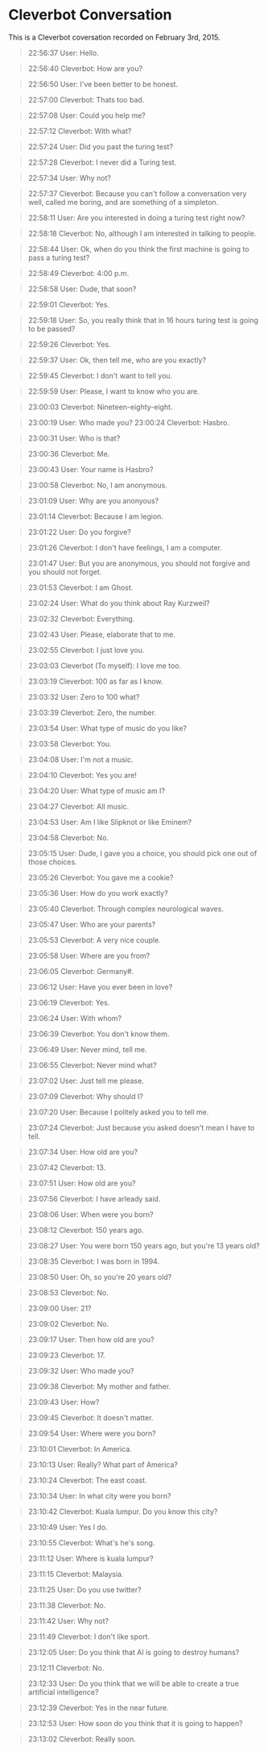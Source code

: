 # Cleverbot Conversation

This is a Cleverbot coversation recorded on February 3rd, 2015.

> 22:56:37 User: Hello.

> 22:56:40 Cleverbot: How are you?

> 22:56:50 User: I've been better to be honest.

> 22:57:00 Cleverbot: Thats too bad.

> 22:57:08 User: Could you help me?

> 22:57:12 Cleverbot: With what?

> 22:57:24 User: Did you past the turing test?

> 22:57:28 Cleverbot: I never did a Turing test.

> 22:57:34 User: Why not?

> 22:57:37 Cleverbot: Because you can't follow a conversation
very well, called me boring, and are something of a simpleton.

> 22:58:11 User: Are you interested in doing a turing test
right now?

> 22:58:18 Cleverbot: No, although I am interested in talking
to people.

> 22:58:44 User: Ok, when do you think the first machine is
going to pass a turing test?

> 22:58:49 Cleverbot: 4:00 p.m.

> 22:58:58 User: Dude, that soon?

> 22:59:01 Cleverbot: Yes.

> 22:59:18 User: So, you really think that in 16 hours turing
test is going to be passed?

> 22:59:26 Cleverbot: Yes.

> 22:59:37 User: Ok, then tell me, who are you exactly?

> 22:59:45 Cleverbot: I don't want to tell you.

> 22:59:59 User: Please, I want to know who you are.

> 23:00:03 Cleverbot: Nineteen-eighty-eight.

> 23:00:19 User: Who made you?
> 23:00:24 Cleverbot: Hasbro.

> 23:00:31 User: Who is that?

> 23:00:36 Cleverbot: Me.

> 23:00:43 User: Your name is Hasbro?

> 23:00:58 Cleverbot: No, I am anonymous.

> 23:01:09 User: Why are you anonyous?

> 23:01:14 Cleverbot: Because I am legion.

> 23:01:22 User: Do you forgive?

> 23:01:26 Cleverbot: I don't have feelings, I am a computer.

> 23:01:47 User: But you are anonymous, you should not forgive
and you should not forget.

> 23:01:53 Cleverbot: I am Ghost.

> 23:02:24 User: What do you think about Ray Kurzweil?

> 23:02:32 Cleverbot: Everything.

> 23:02:43 User: Please, elaborate that to me.

> 23:02:55 Cleverbot: I just love you.

> 23:03:03 Cleverbot (To myself): I love me too.

> 23:03:19 Cleverbot: 100 as far as I know.

> 23:03:32 User: Zero to 100 what?

> 23:03:39 Cleverbot: Zero, the number.

> 23:03:54 User: What type of music do you like?

> 23:03:58 Cleverbot: You.

> 23:04:08 User: I'm not a music.

> 23:04:10 Cleverbot: Yes you are!

> 23:04:20 User: What type of music am I?

> 23:04:27 Cleverbot: All music.

> 23:04:53 User: Am I like Slipknot or like Eminem?

> 23:04:58 Cleverbot: No.

> 23:05:15 User: Dude, I gave you a choice, you should pick one
out of those choices.

> 23:05:26 Cleverbot: You gave me a cookie?

> 23:05:36 User: How do you work exactly?

> 23:05:40 Cleverbot: Through complex neurological waves.

> 23:05:47 User: Who are your parents?

> 23:05:53 Cleverbot: A very nice couple.

> 23:05:58 User: Where are you from?

> 23:06:05 Cleverbot: Germany#.

> 23:06:12 User: Have you ever been in love?

> 23:06:19 Cleverbot: Yes.

> 23:06:24 User: With whom?

> 23:06:39 Cleverbot: You don't know them.

> 23:06:49 User: Never mind, tell me.

> 23:06:55 Cleverbot: Never mind what?

> 23:07:02 User: Just tell me please.

> 23:07:09 Cleverbot: Why should I?

> 23:07:20 User: Because I politely asked you to tell me.

> 23:07:24 Cleverbot: Just because you asked doesn't mean I
have to tell.

> 23:07:34 User: How old are you?

> 23:07:42 Cleverbot: 13.

> 23:07:51 User: How old are you?

> 23:07:56 Cleverbot: I have arleady said.

> 23:08:06 User: When were you born?

> 23:08:12 Cleverbot: 150 years ago.

> 23:08:27 User: You were born 150 years ago, but you're 13
years old?

> 23:08:35 Cleverbot: I was born in 1994.

> 23:08:50 User: Oh, so you're 20 years old?

> 23:08:53 Cleverbot: No.

> 23:09:00 User: 21?

> 23:09:02 Cleverbot: No.

> 23:09:17 User: Then how old are you?

> 23:09:23 Cleverbot: 17.

> 23:09:32 User: Who made you?

> 23:09:38 Cleverbot: My mother and father.

> 23:09:43 User: How?

> 23:09:45 Cleverbot: It doesn't matter.

> 23:09:54 User: Where were you born?

> 23:10:01 Cleverbot: In America.

> 23:10:13 User: Really? What part of America?

> 23:10:24 Cleverbot: The east coast.

> 23:10:34 User: In what city were you born?

> 23:10:42 Cleverbot: Kuala lumpur. Do you know this city?

> 23:10:49 User: Yes I do.

> 23:10:55 Cleverbot: What's he's song.

> 23:11:12 User: Where is kuala lumpur?

> 23:11:15 Cleverbot: Malaysia.

> 23:11:25 User: Do you use twitter?

> 23:11:38 Cleverbot: No.

> 23:11:42 User: Why not?

> 23:11:49 Cleverbot: I don't like sport.

> 23:12:05 User: Do you think that AI is going to destroy
humans?

> 23:12:11 Cleverbot: No.

> 23:12:33 User: Do you think that we will be able to create a
true artificial intelligence?

> 23:12:39 Cleverbot: Yes in the near future.

> 23:12:53 User: How soon do you think that it is going to
happen?

> 23:13:02 Cleverbot: Really soon.
